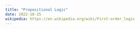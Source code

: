 ```yaml
---
title: "Propositional Logic"
date: 2022-10-25
wikipedia: https://en.wikipedia.org/wiki/First-order_logic
---
```

